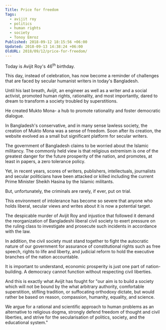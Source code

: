 ```yaml
---
Title: Price for freedom
Tags:
  - avijit roy
  - politics
  - human rights
  - society
  - Tonoy Emroz
Published: 2018-09-12 18:15:56 +06:00
Updated: 2018-09-13 14:38:24 +06:00
OldURL: 2018/09/12/price-for-freedom/
---
```


Today is Avijit Roy's 46<sup>th</sup> birthday.

This day, instead of celebration, has now become a reminder of challenges that are faced by secular humanist writers in today's Bangladesh.

Until his last breath, Avijit, an engineer as well as a writer and a social activist, promoted human rights, rationality, and most importantly, dared to dream to transform a society troubled by superstitions.

He created Mukto Mona- a hub to promote rationality and foster democratic dialogue.

In Bangladesh's conservative, and in many sense lawless society, the creation of Mukto Mona was a sense of freedom. Soon after its creation, the website evolved as a small but significant platform for secular writers.

The government of Bangladesh claims to be worried about the Islamic militancy. The commonly held view is that religious extremism is one of the greatest danger for the future prosperity of the nation, and promotes, at least in papers, a zero tolerance policy.

Yet, in recent years, scores of writers, publishers, intellectuals, journalists and secular politicians have been attacked or killed including the current Prime Minister Sheikh Hasina by the Islamic militants.

But, unfortunately, the criminals are rarely, if ever, put on trial.

This environment of intolerance has become so severe that anyone who holds liberal, secular views and writes about it is now a potential target.

The despicable murder of Avijit Roy and injustice that followed it demand the reorganization of Bangladeshi liberal civil society to exert pressure on the ruling class to investigate and prosecute such incidents in accordance with the law.

In addition, the civil society must stand together to fight the autocratic nature of our government for assurance of constitutional rights such as free speech, rights to life and liberty, and judicial reform to hold the executive branches of the nation accountable.

It is important to understand, economic prosperity is just one part of nation-building. A democracy cannot function without respecting civil liberties.
<div>

And this is exactly what Avijit has fought for "our aim is to build a society which will not be bound by the what arbitrary authority, comfortable superstition, stifling tradition, or suffocating orthodoxy dictate, but would rather be based on reason, compassion, humanity, equality, and science.

We argue for a rational and scientific approach to human problems as an alternative to religious dogma, strongly defend freedom of thought and civil liberties, and strive for the secularisation of politics, society, and the educational system."

</div>
